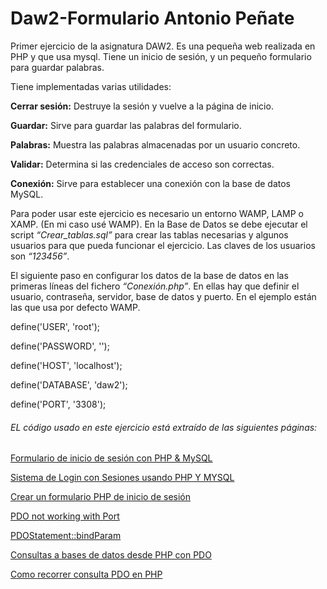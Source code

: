 # Daw2-Formulario Antonio Peñate

Primer ejercicio de la asignatura DAW2.
Es una pequeña web realizada en PHP y que usa mysql. Tiene un inicio de sesión, y un pequeño formulario para guardar palabras.

Tiene implementadas varias utilidades:

  **Cerrar sesión:** Destruye la sesión y vuelve a la página de inicio.
  
  **Guardar:** Sirve para guardar las palabras del formulario.
  
  **Palabras:** Muestra las palabras almacenadas por un usuario concreto.
  
  **Validar:** Determina si las credenciales de acceso son correctas.
  
  **Conexión:** Sirve para establecer una conexión con la base de datos MySQL.
  
Para poder usar este ejercicio es necesario un entorno WAMP, LAMP o XAMP. (En mi caso usé WAMP). En la Base de Datos se debe ejecutar el script *“Crear_tablas.sql”* para crear las tablas necesarias y algunos usuarios para que pueda funcionar el ejercicio. Las claves de los usuarios son *“123456”*.

El siguiente paso en configurar los datos de la base de datos en las primeras líneas del fichero *“Conexión.php”*. En ellas hay que definir el usuario, contraseña, servidor, base de datos y puerto. En el ejemplo están las que usa por defecto WAMP.

define('USER', 'root');

define('PASSWORD', '');

define('HOST', 'localhost');

define('DATABASE', 'daw2');

define('PORT', '3308');

###### EL código usado en este ejercicio está extraído de las siguientes páginas:

[Formulario de inicio de sesión con PHP & MySQL](https://obedalvarado.pw/blog/formulario-inicio-sesion-php-mysql/)

[Sistema de Login con Sesiones usando PHP Y MYSQL](https://www.youtube.com/watch?v=9BLoMGO-XcU)

[Crear un formulario PHP de inicio de sesión](https://code.tutsplus.com/es/tutorials/create-a-php-login-form--cms-33261)

[PDO not working with Port](https://stackoverflow.com/questions/21046672/pdo-not-working-with-port)

[PDOStatement::bindParam](https://www.php.net/manual/es/pdostatement.bindparam.php)

[Consultas a bases de datos desde PHP con PDO](https://josehernandez.es/2012/01/07/consultas-base-datos-pdo.html)

[Como recorrer consulta PDO en PHP](https://es.stackoverflow.com/questions/68150/como-recorrer-consulta-pdo-en-php)
